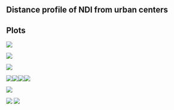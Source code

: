 
Distance profile of NDI from urban centers
------------------------------------------

Plots
-----

![](README_figs/README-unnamed-chunk-1-1.png)

![](README_figs/README-unnamed-chunk-2-1.png)

![](README_figs/README-unnamed-chunk-3-1.png)

![](README_figs/README-unnamed-chunk-4-1.png)![](README_figs/README-unnamed-chunk-4-2.png)![](README_figs/README-unnamed-chunk-4-3.png)![](README_figs/README-unnamed-chunk-4-4.png)

![](README_figs/README-unnamed-chunk-6-1.png)

![](README_figs/README-unnamed-chunk-7-1.png)
![](README_figs/README-unnamed-chunk-8-1.png)
